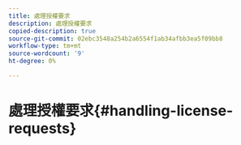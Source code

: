 ```yaml
---
title: 處理授權要求
description: 處理授權要求
copied-description: true
source-git-commit: 02ebc3548a254b2a6554f1ab34afbb3ea5f09bb8
workflow-type: tm+mt
source-wordcount: '9'
ht-degree: 0%

---
```


# 處理授權要求{#handling-license-requests}

